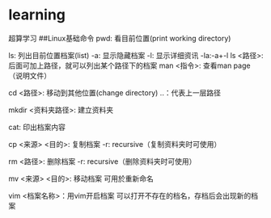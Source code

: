 # learning
超算学习
##Linux基础命令
pwd: 看目前位置(print working directory)

ls: 列出目前位置档案(list)
-a: 显示隐藏档案
-l: 显示详细资讯
-la:-a+-l
ls <路径>: 后面可加上路径，就可以列出某个路径下的档案
man <指令>: 查看man page（说明文件）

cd <路径>: 移动到其他位置(change directory)
..：代表上一层路径

mkdir <资料夹路径>: 建立资料夹

cat: 印出档案内容

cp <来源> <目的>: 复制档案
-r: recursive（复制资料夹时可使用）

rm <路径>: 删除档案
-r: recursive（删除资料夹时可使用）

mv <来源> <目的>: 移动档案 可用於重新命名

vim <档案名称>：用vim开启档案 可以打开不存在的档名，存档后会出现新的档案
